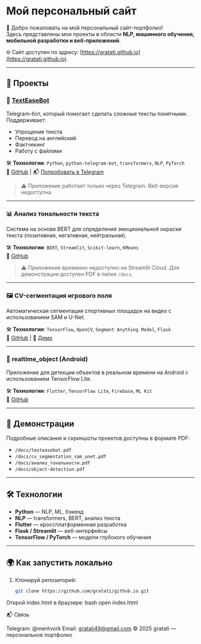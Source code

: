 # Мой персональный сайт

👋 Добро пожаловать на мой персональный сайт-портфолио!  
Здесь представлены мои проекты в области **NLP, машинного обучения, мобильной разработки и веб-приложений**.

🌐 Сайт доступен по адресу: [https://gratati.github.io](https://gratati.github.io)

---

## 📂 Проекты

### 🤖 [TextEaseBot](https://t.me/TextEaseBot)
Telegram-бот, который помогает сделать сложные тексты понятными. Поддерживает:
- Упрощение текста
- Перевод на английский
- Фактчекинг
- Работу с файлами

🛠 **Технологии**: `Python`, `python-telegram-bot`, `transformers`, `NLP`, `PyTorch`  
🔗 [GitHub](https://github.com/gratati/TextEaseBot) | 📬 [Попробовать в Telegram](https://t.me/TextEaseBot)

> ⚠️ Приложение работает только через Telegram. Веб-версия недоступна.

---

### 📊 Анализ тональности текста
Система на основе BERT для определения эмоциональной окраски текста (позитивная, негативная, нейтральная).

🛠 **Технологии**: `BERT`, `Streamlit`, `Scikit-learn`, `KMeans`  
🔗 [GitHub](https://github.com/gratati/sentiment-analyzer)

> ⚠️ Приложение временно недоступно на Streamlit Cloud. Для демонстрации доступен PDF в папке `/docs`.

---

### 🖼️ CV-сегментация игрового поля
Автоматическая сегментация спортивных площадок на видео с использованием SAM и U-Net.

🛠 **Технологии**: `TensorFlow`, `OpenCV`, `Segment Anything Model`, `Flask`  
🔗 [GitHub](https://github.com/gratati/cv-segmentation-sam-unet) | 🔗 [Демо](https://cv-segmentation.onrender.com)

---

### 📱 realtime_object (Android)
Приложение для детекции объектов в реальном времени на Android с использованием TensorFlow Lite.

🛠 **Технологии**: `Flutter`, `TensorFlow Lite`, `Firebase`, `ML Kit`  
🔗 [GitHub](https://github.com/gratati/realtime_object)

---

## 📄 Демонстрации
Подробные описания и скриншоты проектов доступны в формате PDF:
- `/docs/texteasebot.pdf`
- `/docs/cv_segmentation_sam_unet.pdf`
- `/docs/анализ_тональности.pdf`
- `/docs/object-detection.pdf`

---

## 🛠️ Технологии
- **Python** — NLP, ML, бэкенд
- **NLP** — transformers, BERT, анализ текста
- **Flutter** — кроссплатформенная разработка
- **Flask / Streamlit** — веб-интерфейсы
- **TensorFlow / PyTorch** — модели глубокого обучения

---

## 🌍 Как запустить локально
1. Клонируй репозиторий:
   ```bash
   git clone https://github.com/gratati/github.io.git

Открой index.html в браузере:
bash
open index.html

 📬 Связь

Telegram: @mentvork
Email: gratati49@gmail.com
 © 2025 gratati — персональное портфолио